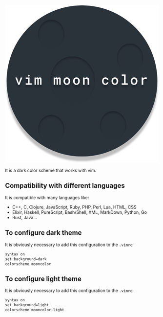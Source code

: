 <p align="center"><img src="img/logo.svg" alt="logo"></p>

It is a dark color scheme that works with vim.

## Compatibility with different languages
It is compatible with many languages like: 
- C++, C, Clojure, JavaScript, Ruby, PHP, Perl, Lua, HTML, CSS
- Elixir, Haskell, PureScript, Bash/Shell, XML, MarkDown, Python, Go
- Rust, Java...

## To configure dark theme
It is obviously necessary to add this configuration to the `.vimrc`:
```VimL
syntax on
set background=dark
colorscheme mooncolor
```

## To configure light theme
It is obviously necessary to add this configuration to the `.vimrc`:
```VimL
syntax on
set background=light
colorscheme mooncolor-light
```

